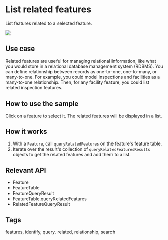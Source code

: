 # List related features

List features related to a selected feature.

![](screenshot.png)

## Use case

Related features are useful for managing relational information, like what you would store in a relational database management system (RDBMS). You can define relationship between records as one-to-one, one-to-many, or many-to-one. For example, you could model inspections and facilities as a many-to-one relationship. Then, for any facility feature, you could list related inspection features.

## How to use the sample

Click on a feature to select it. The related features will be displayed in a list.

## How it works

1. With a `Feature`, call `queryRelatedFeatures` on the feature's feature table.
2. Iterate over the result's collection of `queryRelatedFeaturesResults` objects to get the related features and add them to a list.

## Relevant API

* Feature
* FeatureTable
* FeatureQueryResult
* FeatureTable.queryRelatedFeatures
* RelatedFeatureQueryResult

## Tags

features, identify, query, related, relationship, search
